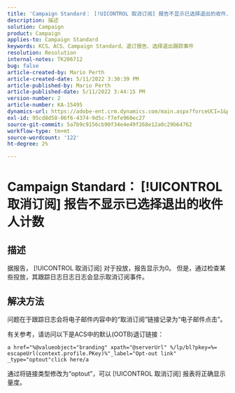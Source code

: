 ```yaml
---
title: 'Campaign Standard： [!UICONTROL 取消订阅] 报告不显示已选择退出的收件人计数'
description: 描述
solution: Campaign
product: Campaign
applies-to: Campaign Standard
keywords: KCS、ACS、Campaign Standard、退订报告、选择退出跟踪事件
resolution: Resolution
internal-notes: TK206712
bug: false
article-created-by: Mario Perth
article-created-date: 5/11/2022 3:30:39 PM
article-published-by: Mario Perth
article-published-date: 5/11/2022 3:44:15 PM
version-number: 2
article-number: KA-15495
dynamics-url: https://adobe-ent.crm.dynamics.com/main.aspx?forceUCI=1&pagetype=entityrecord&etn=knowledgearticle&id=6733084f-3fd1-ec11-a7b5-0022480a8d10
exl-id: 95cd8d58-06f6-4374-9d5c-f7efe960ec27
source-git-commit: 5a7b9c9156cb90f34e4e49f268e12a0c29b64762
workflow-type: tm+mt
source-wordcount: '122'
ht-degree: 2%

---
```


# Campaign Standard： [!UICONTROL 取消订阅] 报告不显示已选择退出的收件人计数

## 描述


据报告， [!UICONTROL 取消订阅] 对于投放，报告显示为0。 但是，通过检查某些投放，其跟踪日志日志日志会显示取消订阅事件。


## 解决方法


问题在于跟踪日志会将电子邮件内容中的“取消订阅”链接记录为“电子邮件点击”。

有关参考，请访问以下是ACS中的默认(OOTB)退订链接：

```
a href="%@valueobject="branding" xpath="@serverUrl" %/lp/bl?pkey=%= escapeUrl(context.profile.PKey)%"_label="Opt-out link" _type="optout"click here/a
```

通过将链接类型修改为“optout”，可以 [!UICONTROL 取消订阅] 报表将正确显示量度。
